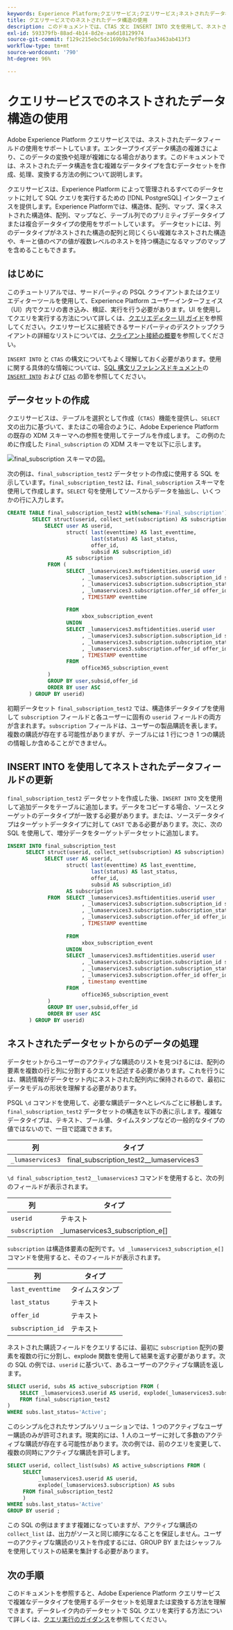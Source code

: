```yaml
---
keywords: Experience Platform;クエリサービス;クエリサービス;ネストされたデータ構造;ネストされたデータ;
title: クエリサービスでのネストされたデータ構造の使用
description: このドキュメントでは、CTAS 文と INSERT INTO 文を使用して、ネストされたデータフィールドを処理および変換する実際の例について説明します。
exl-id: 593379fb-88ad-4b14-8d2e-aa6d18129974
source-git-commit: f129c215ebc5dc169b9a7ef9b3faa3463ab413f3
workflow-type: tm+mt
source-wordcount: '790'
ht-degree: 96%

---
```


# クエリサービスでのネストされたデータ構造の使用

Adobe Experience Platform クエリサービスでは、ネストされたデータフィールドの使用をサポートしています。エンタープライズデータ構造の複雑さにより、このデータの変換や処理が複雑になる場合があります。このドキュメントでは、ネストされたデータ構造を含む複雑なデータタイプを含むデータセットを作成、処理、変換する方法の例について説明します。

クエリサービスは、Experience Platform によって管理されるすべてのデータセットに対して SQL クエリを実行するための [!DNL PostgreSQL] インターフェイスを提供します。Experience Platformでは、構造体、配列、マップ、深くネストされた構造体、配列、マップなど、テーブル列でのプリミティブデータタイプまたは複合データタイプの使用をサポートしています。 データセットには、列のデータタイプがネストされた構造の配列と同じくらい複雑なネストされた構造や、キーと値のペアの値が複数レベルのネストを持つ構造になるマップのマップを含めることもできます。

## はじめに

このチュートリアルでは、サードパーティの PSQL クライアントまたはクエリエディターツールを使用して、Experience Platform ユーザーインターフェイス（UI）内でクエリの書き込み、検証、実行を行う必要があります。UI を使用してクエリを実行する方法について詳しくは、[クエリエディター UI ガイド](../ui/user-guide.md)を参照してください。クエリサービスに接続できるサードパーティのデスクトップクライアントの詳細なリストについては、[クライアント接続の概要](../clients/overview.md)を参照してください。

`INSERT INTO` と `CTAS` の構文についてもよく理解しておく必要があります。使用に関する具体的な情報については、[SQL 構文リファレンスドキュメント](../sql/syntax.md)の [`INSERT INTO`](../sql/syntax.md#insert-into) および [`CTAS`](../sql/syntax.md#create-table-as-select) の節を参照してください。

## データセットの作成

クエリサービスは、テーブルを選択として作成（`CTAS`）機能を提供し、`SELECT` 文の出力に基づいて、またはこの場合のように、Adobe Experience Platform の既存の XDM スキーマへの参照を使用してテーブルを作成します。 この例のために作成した `Final_subscription` の XDM スキーマを以下に示します。

![final_subscription スキーマの図。](../images/best-practices/final-subscription-schema.png)

次の例は、`final_subscription_test2` データセットの作成に使用する SQL を示しています。`final_subscription_test2` は、`Final_subscription` スキーマを使用して作成します。`SELECT` 句を使用してソースからデータを抽出し、いくつかの行に入力します。

```sql
CREATE TABLE final_subscription_test2 with(schema='Final_subscription') AS (
        SELECT struct(userid, collect_set(subscription) AS subscription) AS _lumaservices3 FROM(
            SELECT user AS userid,
                   struct( last(eventtime) AS last_eventtime,
                           last(status) AS last_status,
                           offer_id, 
                           subsid AS subscription_id)
                   AS subscription
             FROM (
                   SELECT _lumaservices3.msftidentities.userid user
                        , _lumaservices3.subscription.subscription_id subsid
                        , _lumaservices3.subscription.subscription_status status
                        , _lumaservices3.subscription.offer_id offer_id
                        , TIMESTAMP eventtime
 
                   FROM
                        xbox_subscription_event
                   UNION   
                   SELECT _lumaservices3.msftidentities.userid user
                        , _lumaservices3.subscription.subscription_id subsid
                        , _lumaservices3.subscription.subscription_status status
                        , _lumaservices3.subscription.offer_id offer_id
                        , TIMESTAMP eventtime
                   FROM
                        office365_subscription_event
             ) 
             GROUP BY user,subsid,offer_id
             ORDER BY user ASC
       ) GROUP BY userid)
```

初期データセット `final_subscription_test2` では、構造体データタイプを使用して `subscription` フィールドと各ユーザーに固有の `userid` フィールドの両方が含まれます。`subscription` フィールドは、ユーザーの製品購読を表します。複数の購読が存在する可能性がありますが、テーブルには 1 行につき 1 つの購読の情報しか含めることができません。

## INSERT INTO を使用してネストされたデータフィールドの更新

`final_subscription_test2` データセットを作成した後、`INSERT INTO` 文を使用して追加データをテーブルに追加します。データをコピーする場合、ソースとターゲットのデータタイプが一致する必要があります。または、ソースデータタイプはターゲットデータタイプに対して `CAST` である必要があります。次に、次の SQL を使用して、増分データをターゲットデータセットに追加します。

```sql
INSERT INTO final_subscription_test
      SELECT struct(userid, collect_set(subscription) AS subscription) AS _lumaservices3 FROM(
            SELECT user AS userid,
                   struct( last(eventtime) AS last_eventtime,
                           last(status) AS last_status,
                           offer_id, 
                           subsid AS subscription_id)
                   AS subscription
             FROM  SELECT _lumaservices3.msftidentities.userid user
                        , _lumaservices3.subscription.subscription_id subsid
                        , _lumaservices3.subscription.subscription_status status
                        , _lumaservices3.subscription.offer_id offer_id
                        , TIMESTAMP eventtime
 
                   FROM
                        xbox_subscription_event
                   UNION   
                   SELECT _lumaservices3.msftidentities.userid user
                        , _lumaservices3.subscription.subscription_id subsid
                        , _lumaservices3.subscription.subscription_status status
                        , _lumaservices3.subscription.offer_id offer_id
                        , timestamp eventtime
                   FROM
                        office365_subscription_event
             ) 
             GROUP BY user,subsid,offer_id
             ORDER BY user ASC
       ) GROUP BY userid)
```

## ネストされたデータセットからのデータの処理

データセットからユーザーのアクティブな購読のリストを見つけるには、配列の要素を複数の行と列に分割するクエリを記述する必要があります。これを行うには、購読情報がデータセット内にネストされた配列内に保持されるので、最初にデータモデルの形状を理解する必要があります。

PSQL `\d` コマンドを使用して、必要な購読データへとレベルごとに移動します。`final_subscription_test2` データセットの構造を以下の表に示します。複雑なデータタイプは、テキスト、ブール値、タイムスタンプなどの一般的なタイプの値ではないので、一目で認識できます。

| 列 | タイプ |
|--------|-------|
| `_lumaservices3` | final_subscription_test2__lumaservices3 |

`\d final_subscription_test2__lumaservices3` コマンドを使用すると、次の列のフィールドが表示されます。

| 列 | タイプ |
|---------|-------|
| `userid` | テキスト |
| `subscription` | _lumaservices3_subscription_e[] |

`subscription` は構造体要素の配列です。`\d _lumaservices3_subscription_e[]` コマンドを使用すると、そのフィールドが表示されます。

| 列 | タイプ |
|---------|-------|
| `last_eventtime` | タイムスタンプ |
| `last_status` | テキスト |
| `offer_id` | テキスト |
| `subscription_id` | テキスト |

ネストされた購読フィールドをクエリするには、最初に `subscription` 配列の要素を複数の行に分割し、explode 関数を使用して結果を返す必要があります。次の SQL の例では、`userid` に基づいて、あるユーザーのアクティブな購読を返します。

```sql
SELECT userid, subs AS active_subscription FROM (
    SELECT _lumaservices3.userid AS userid, explode(_lumaservices3.subscription) AS subs 
    FROM final_subscription_test2
)
WHERE subs.last_status='Active';
```

このシンプル化されたサンプルソリューションでは、1 つのアクティブなユーザー購読のみが許可されます。現実的には、1 人のユーザーに対して多数のアクティブな購読が存在する可能性があります。次の例では、前のクエリを変更して、複数の同時にアクティブな購読を許可します。

```sql
SELECT userid, collect_list(subs) AS active_subscriptions FROM (
     SELECT
          _lumaservices3.userid AS userid,
          explode(_lumaservices3.subscription) AS subs
     FROM final_subscription_test2
     )
WHERE subs.last_status='Active' 
GROUP BY userid ;
```

この SQL の例はますます複雑になっていますが、アクティブな購読の `collect_list` は、出力がソースと同じ順序になることを保証しません。ユーザーのアクティブな購読のリストを作成するには、GROUP BY またはシャッフルを使用してリストの結果を集計する必要があります。

## 次の手順

このドキュメントを参照すると、Adobe Experience Platform クエリサービスで複雑なデータタイプを使用するデータセットを処理または変換する方法を理解できます。データレイク内のデータセットで SQL クエリを実行する方法について詳しくは、[クエリ実行のガイダンス](../best-practices/writing-queries.md)を参照してください。
